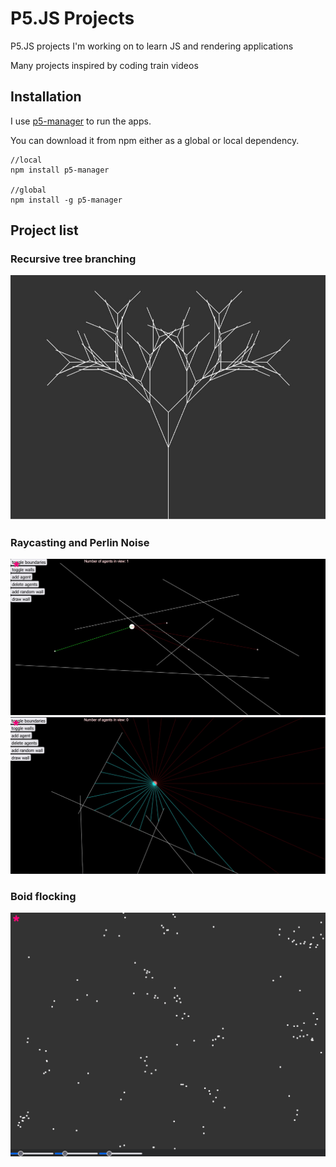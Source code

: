 # P5.JS Projects
P5.JS projects I'm working on to learn JS and rendering applications

Many projects inspired by coding train videos

## Installation

I use [p5-manager](https://www.npmjs.com/package/p5-manager) to run the apps.

You can download it from npm either as a global or local dependency.

```
//local
npm install p5-manager

//global
npm install -g p5-manager 
```

## Project list

### Recursive tree branching

![Tree generation](images/recursive-tree-branching.jpg)

### Raycasting and Perlin Noise

![Raycasting against agents and walls](images/raycasting-agents.jpg)
![Raycasting against walls and boundaries](images/raycasting-walls.jpg)

### Boid flocking

![Boid flocking animation](images/boid_animation.gif)
